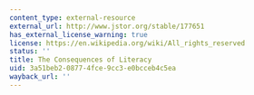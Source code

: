 ```yaml
---
content_type: external-resource
external_url: http://www.jstor.org/stable/177651
has_external_license_warning: true
license: https://en.wikipedia.org/wiki/All_rights_reserved
status: ''
title: The Consequences of Literacy
uid: 3a51beb2-0877-4fce-9cc3-e0bcceb4c5ea
wayback_url: ''
---
```

